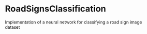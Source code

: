 # RoadSignsClassification
Implementation of a neural network for classifying a road sign image dataset
